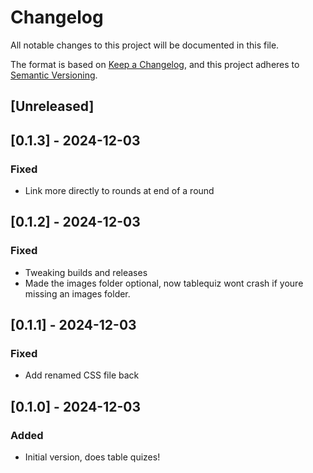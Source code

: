 # Changelog
All notable changes to this project will be documented in this file.

The format is based on [Keep a Changelog](https://keepachangelog.com/en/1.1.0/),
and this project adheres to [Semantic Versioning](https://semver.org/spec/v2.0.0.html).

## [Unreleased]

## [0.1.3] - 2024-12-03
### Fixed
- Link more directly to rounds at end of a round

## [0.1.2] - 2024-12-03
### Fixed
- Tweaking builds and releases
- Made the images folder optional, now tablequiz wont crash if youre missing an images folder.

## [0.1.1] - 2024-12-03
### Fixed
- Add renamed CSS file back

## [0.1.0] - 2024-12-03
### Added
- Initial version, does table quizes!
